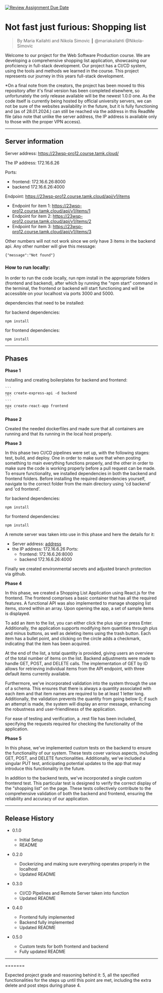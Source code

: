 [![Review Assignment Due Date](https://classroom.github.com/assets/deadline-readme-button-24ddc0f5d75046c5622901739e7c5dd533143b0c8e959d652212380cedb1ea36.svg)](https://classroom.github.com/a/iuze45af)
# Not fast just furious: Shopping list
> By Maria Kailahti and Nikola Simovic ┃ @mariakailahti @Nikola-Simovic

Welcome to our project for the Web Software Production course. We are developing a comprehensive shopping list application, showcasing our proficiency in full-stack development. Our project has a CI/CD system, using the tools and methods we learned in the course. This project represents our journey in this years full-stack development.

*On a final note from the creators, the project has been moved to this repository after it's final version has been completed elsewhere, so unfortunately the only release available will be the newest 1.0.0 one. As the code itself is currently being hosted by official university servers, we can not be sure of the websites availability in the future, but it is fully functioning and (as of 28.01.2024.) can still be reached via the address in this ReadMe file (also note that unlike the server address, the IP address is available only to those with the proper VPN access).

------------------------

## Server information

Server address: https://23wsp-pro12.course.tamk.cloud/

The IP address: 172.16.6.26


Ports:
* frontend: 172.16.6.26:8000
* backend 172.16.6.26:4000


Endpoint:  https://23wsp-pro12.course.tamk.cloud/api/v1/items

* Endpoint for item 1: https://23wsp-pro12.course.tamk.cloud/api/v1/items/1
* Endpoint for item 2: https://23wsp-pro12.course.tamk.cloud/api/v1/items/2
* Endpoint for item 3: https://23wsp-pro12.course.tamk.cloud/api/v1/items/3

Other numbers will not not work since we only have 3 items in the backend api. Any other number will give this message:

```
{"message":"Not found"}
```

### How to run locally:


In order to run the code locally, run npm install in the appropriate folders (frontend and backend), after which by running the "npm start" command in the terminal, the frontend or backend will start functioning and will be accessible on your localhost via ports 3000 and 5000.

dependencies that need to be installed:


for backend dependencies:
```
npm install
```

for frontend dependencies:
```
npm install
```

------------------------

## Phases

**Phase 1**

Installing and creating boilerplates for backend and frontend:

    ```
    npx create-express-api -d backend
    ```
    ```
    npx create-react-app frontend
    ```

**Phase 2**

Created the needed dockerfiles and made sure that all containers are running and that its running in the local host properly.

**Phase 3**

In this phase two CI/CD pipelines were set up, with the following stages: test, build, and deploy. One in order to make sure that when posting something to main everything functions properly, and the other in order to make sure the code is working properly before a pull request can be made. To ensure functionality, we installed dependencies in both the backend and frontend folders. Before installing the required dependencies yourself, navigate to the correct folder from the main directory using 'cd backend' and 'cd frontend'.

for backend dependencies:
```
npm install
```

for frontend dependencies:
```
npm install
```

A remote server was taken into use in this phase and here the details for it:

* Server address: [address](https://23wsp-pro12.course.tamk.cloud/)
* the IP address: 172.16.6.26
    Ports:
    * frontend: 172.16.6.26:8000
    * backend 172.16.6.26:4000

Finally we created environmental secrets and adjusted branch protection via github.

**Phase 4**

In this phase, we created a Shopping List Application using React.js for the frontend. The frontend comprises a basic container that has all the required features. A functional API was also implemented to manage shopping list items, stored within an array. Upon opening the app, a set of sample items is displayed.

To add an item to the list, you can either click the plus sign or press Enter. Additionally, the application supports modifying item quantities through plus and minus buttons, as well as deleting items using the trash button. Each item has a bullet point, and clicking on the circle adds a checkmark, indicating that the item has been acquired.

At the end of the list, a total quantity is provided, giving users an overview of the total number of items on the list. Backend adjustments were made to handle GET, POST, and DELETE calls. The implementation of GET by ID allows for retrieving individual items from the API endpoint, with three default items currently available.

Furthermore, we've incorporated validation into the system through the use of a schema. This ensures that there is always a quantity associated with each item and that item names are required to be at least 1 letter long. Additionally, the validation prevents the quantity from going below 0; if such an attempt is made, the system will display an error message, enhancing the robustness and user-friendliness of the application.

For ease of testing and verification, a .rest file has been included, specifying the requests required for checking the functionality of the application.


**Phase 5**

In this phase, we've implemented custom tests on the backend to ensure the functionality of our system. These tests cover various aspects, including GET, POST, and DELETE functionalities. Additionally, we've included a singular PUT test, anticipating potential updates to the app that may introduce this functionality in the future.

In addition to the backend tests, we've incorporated a single custom frontend test. This particular test is designed to verify the correct display of the "shopping list" on the page. These tests collectively contribute to the comprehensive validation of both the backend and frontend, ensuring the reliability and accuracy of our application.

------------------------

## Release History

* 0.1.0
    * Initial Setup
    * README

* 0.2.0
    * Dockerizing and making sure everything operates properly in the localhost
    * Updated README

* 0.3.0
    * CI/CD Pipelines and Remote Server taken into function
    * Updated README

* 0.4.0
    * Frontend fully implemented
    * Backend fully implemented
    * Updated README

* 0.5.0
    * Custom tests for both frontend and backend
    * Fully updated README

------------------------

=======

Expected project grade and reasoning behind it:
5, all the specified functionalities for the steps up until this point are met, including the extra delete and post steps during phase 4.
